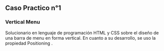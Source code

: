 ## Caso Practico n°1
### Vertical Menu

Solucionario en lenguaje de programación HTML y CSS sobre el diseño de una barra de menu en forma vertical. En cuanto a su desarrollo, se uso la propiedad Positioning .


